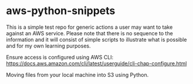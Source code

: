# aws-python-snippets

This is a simple test repo for generic actions a user may want to take against an AWS service. Please note that there is no sequence to the information and it will consist of simple scripts to illustrate what is possible and for my own learning purposes.

Ensure access is configured using AWS CLI: https://docs.aws.amazon.com/cli/latest/userguide/cli-chap-configure.html

Moving files from your local machine into S3 using Python.
